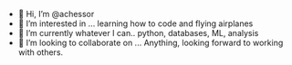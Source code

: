- 👋 Hi, I’m @achessor
- 👀 I’m interested in ... learning how to code and flying airplanes
- 🌱 I’m currently whatever I can.. python, databases, ML, analysis
- 💞️ I’m looking to collaborate on ... Anything, looking forward to working with others.

